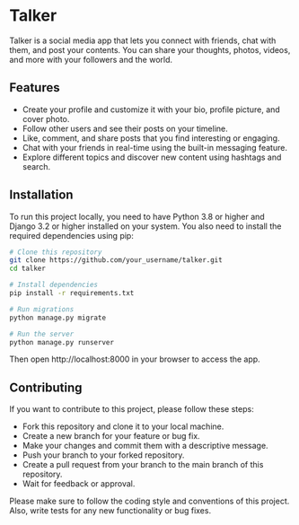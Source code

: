 # Talker

Talker is a social media app that lets you connect with friends, chat with them, and post your contents. You can share your thoughts, photos, videos, and more with your followers and the world.

## Features

- Create your profile and customize it with your bio, profile picture, and cover photo.
- Follow other users and see their posts on your timeline.
- Like, comment, and share posts that you find interesting or engaging.
- Chat with your friends in real-time using the built-in messaging feature.
- Explore different topics and discover new content using hashtags and search.

## Installation

To run this project locally, you need to have Python 3.8 or higher and Django 3.2 or higher installed on your system. You also need to install the required dependencies using pip:

```bash
# Clone this repository
git clone https://github.com/your_username/talker.git
cd talker

# Install dependencies
pip install -r requirements.txt

# Run migrations
python manage.py migrate

# Run the server
python manage.py runserver
```

Then open http://localhost:8000 in your browser to access the app.

## Contributing

If you want to contribute to this project, please follow these steps:

- Fork this repository and clone it to your local machine.
- Create a new branch for your feature or bug fix.
- Make your changes and commit them with a descriptive message.
- Push your branch to your forked repository.
- Create a pull request from your branch to the main branch of this repository.
- Wait for feedback or approval.

Please make sure to follow the coding style and conventions of this project. Also, write tests for any new functionality or bug fixes.
